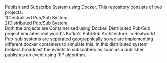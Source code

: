 Publish and Subscribe System using Docker.
This repository consists of two projects:<br>
1)Centralised Pub/Sub System.<br>
2)Distributed Pub/Sub System.<br>
Both the projects are Containerised using Docker.
Distributed Pub/Sub project emulates real world's Kafka's Pub/Sub Architecture.
In Realworld Pub-sub systems are seperated geographically so we are implementing different docker containers to simulate this.
In this distributed system brokers broadcast the events to subscribers as soon as a publisher publishes an event using RIP algorithm.
